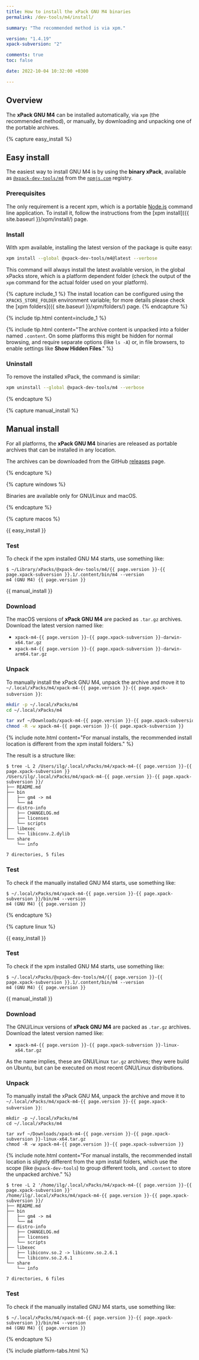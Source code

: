 ```yaml
---
title: How to install the xPack GNU M4 binaries
permalink: /dev-tools/m4/install/

summary: "The recommended method is via xpm."

version: "1.4.19"
xpack-subversion: "2"

comments: true
toc: false

date: 2022-10-04 10:32:00 +0300

---
```


## Overview

The **xPack GNU M4** can be installed automatically, via `xpm` (the
recommended method), or manually, by downloading and unpacking one of the
portable archives.

{% capture easy_install %}

## Easy install

The easiest way to install GNU M4 is by using the **binary xPack**, available as
[`@xpack-dev-tools/m4`](https://www.npmjs.com/package/@xpack-dev-tools/m4)
from the [`npmjs.com`](https://www.npmjs.com) registry.

### Prerequisites

The only requirement is a recent
xpm, which is a portable
[Node.js](https://nodejs.org) command line application. To install it,
follow the instructions from the
[xpm install]({{ site.baseurl }}/xpm/install/) page.

### Install

With xpm available, installing
the latest version of the package is quite easy:

```sh
xpm install --global @xpack-dev-tools/m4@latest --verbose
```

This command will always install the latest available version,
in the global xPacks store, which is a platform dependent folder
(check the output of the `xpm` command for the actual folder used on
your platform).

{% capture include_1 %}
The install location can be configured using the
`XPACKS_STORE_FOLDER` environment variable; for more details please check the
[xpm folders]({{ site.baseurl }}/xpm/folders/) page.
{% endcapture %}

{% include tip.html content=include_1 %}

{% include tip.html content="The archive content is unpacked into a folder
named `.content`. On some platforms
this might be hidden for normal browsing, and require
separate options (like `ls -A`) or, in file browsers, to enable
settings like **Show Hidden Files**." %}

### Uninstall

To remove the installed xPack, the command is similar:

```sh
xpm uninstall --global @xpack-dev-tools/m4 --verbose
```

{% endcapture %}

{% capture manual_install %}

## Manual install

For all platforms, the **xPack GNU M4** binaries are released as portable
archives that can be installed in any location.

The archives can be downloaded from the
GitHub [releases](https://github.com/xpack-dev-tools/m4-xpack/releases/)
page.

{% endcapture %}

{% capture windows %}

Binaries are available only for GNU/Linux and macOS.

{% endcapture %}

{% capture macos %}

{{ easy_install }}

### Test

To check if the xpm installed GNU M4 starts, use something like:

```console
$ ~/Library/xPacks/@xpack-dev-tools/m4/{{ page.version }}-{{ page.xpack-subversion }}.1/.content/bin/m4 --version
m4 (GNU M4) {{ page.version }}
```

{{ manual_install }}

### Download

The macOS versions of **xPack GNU M4**
are packed as `.tar.gz` archives.
Download the latest version named like:

- `xpack-m4-{{ page.version }}-{{ page.xpack-subversion }}-darwin-x64.tar.gz`
- `xpack-m4-{{ page.version }}-{{ page.xpack-subversion }}-darwin-arm64.tar.gz`

### Unpack

To manually install the xPack GNU M4,
unpack the archive and move it to
`~/.local/xPacks/m4/xpack-m4-{{ page.version }}-{{ page.xpack-subversion }}`:

```sh
mkdir -p ~/.local/xPacks/m4
cd ~/.local/xPacks/m4

tar xvf ~/Downloads/xpack-m4-{{ page.version }}-{{ page.xpack-subversion }}-darwin-x64.tar.gz
chmod -R -w xpack-m4-{{ page.version }}-{{ page.xpack-subversion }}
```

{% include note.html content="For manual installs, the recommended
install location is different from the xpm install folders." %}

The result is a structure like:

```console
$ tree -L 2 /Users/ilg/.local/xPacks/m4/xpack-m4-{{ page.version }}-{{ page.xpack-subversion }}
/Users/ilg/.local/xPacks/m4/xpack-m4-{{ page.version }}-{{ page.xpack-subversion }}/
├── README.md
├── bin
│   ├── gm4 -> m4
│   └── m4
├── distro-info
│   ├── CHANGELOG.md
│   ├── licenses
│   └── scripts
├── libexec
│   └── libiconv.2.dylib
└── share
    └── info

7 directories, 5 files
```

### Test

To check if the manually installed GNU M4 starts, use something like:

```console
$ ~/.local/xPacks/m4/xpack-m4-{{ page.version }}-{{ page.xpack-subversion }}/bin/m4 --version
m4 (GNU M4) {{ page.version }}
```

{% endcapture %}

{% capture linux %}

{{ easy_install }}

### Test

To check if the xpm installed GNU M4 starts, use something like:

```console
$ ~/.local/xPacks/@xpack-dev-tools/m4/{{ page.version }}-{{ page.xpack-subversion }}.1/.content/bin/m4 --version
m4 (GNU M4) {{ page.version }}
```

{{ manual_install }}

### Download

The GNU/Linux versions of **xPack GNU M4**
are packed as `.tar.gz` archives.
Download the latest version named like:

- `xpack-m4-{{ page.version }}-{{ page.xpack-subversion }}-linux-x64.tar.gz`

As the name implies, these are GNU/Linux `tar.gz` archives; they were build on
Ubuntu, but can be executed on most recent GNU/Linux distributions.

### Unpack

To manually install the xPack GNU M4,
unpack the archive and move it to
`~/.local/xPacks/m4/xpack-m4-{{ page.version }}-{{ page.xpack-subversion }}`:

```console
mkdir -p ~/.local/xPacks/m4
cd ~/.local/xPacks/m4

tar xvf ~/Downloads/xpack-m4-{{ page.version }}-{{ page.xpack-subversion }}-linux-x64.tar.gz
chmod -R -w xpack-m4-{{ page.version }}-{{ page.xpack-subversion }}
```

{% include note.html content="For manual installs, the recommended
install location is slightly different from the xpm install folders,
which use the scope (like `@xpack-dev-tools`) to group different tools,
and `.content` to store the unpacked archive." %}

```console
$ tree -L 2 '/home/ilg/.local/xPacks/m4/xpack-m4-{{ page.version }}-{{ page.xpack-subversion }}'
/home/ilg/.local/xPacks/m4/xpack-m4-{{ page.version }}-{{ page.xpack-subversion }}/
├── README.md
├── bin
│   ├── gm4 -> m4
│   └── m4
├── distro-info
│   ├── CHANGELOG.md
│   ├── licenses
│   └── scripts
├── libexec
│   ├── libiconv.so.2 -> libiconv.so.2.6.1
│   └── libiconv.so.2.6.1
└── share
    └── info

7 directories, 6 files
```

### Test

To check if the manually installed GNU M4 starts, use something like:

```console
$ ~/.local/xPacks/m4/xpack-m4-{{ page.version }}-{{ page.xpack-subversion }}/bin/m4 --version
m4 (GNU M4) {{ page.version }}
```

{% endcapture %}

{% include platform-tabs.html %}
